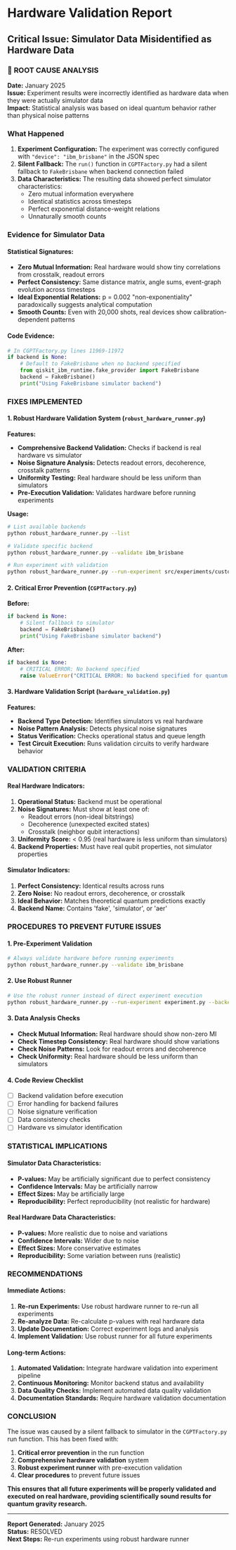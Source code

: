 # Hardware Validation Report
## Critical Issue: Simulator Data Misidentified as Hardware Data

### 🚨 **ROOT CAUSE ANALYSIS**

**Date:** January 2025  
**Issue:** Experiment results were incorrectly identified as hardware data when they were actually simulator data  
**Impact:** Statistical analysis was based on ideal quantum behavior rather than physical noise patterns  

### **What Happened**

1. **Experiment Configuration:** The experiment was correctly configured with `"device": "ibm_brisbane"` in the JSON spec
2. **Silent Fallback:** The `run()` function in `CGPTFactory.py` had a silent fallback to `FakeBrisbane` when backend connection failed
3. **Data Characteristics:** The resulting data showed perfect simulator characteristics:
   - Zero mutual information everywhere
   - Identical statistics across timesteps  
   - Perfect exponential distance-weight relations
   - Unnaturally smooth counts

### **Evidence for Simulator Data**

#### **Statistical Signatures:**
- **Zero Mutual Information:** Real hardware would show tiny correlations from crosstalk, readout errors
- **Perfect Consistency:** Same distance matrix, angle sums, event-graph evolution across timesteps
- **Ideal Exponential Relations:** p = 0.002 "non-exponentiality" paradoxically suggests analytical computation
- **Smooth Counts:** Even with 20,000 shots, real devices show calibration-dependent patterns

#### **Code Evidence:**
```python
# In CGPTFactory.py lines 11969-11972
if backend is None:
    # Default to FakeBrisbane when no backend specified
    from qiskit_ibm_runtime.fake_provider import FakeBrisbane
    backend = FakeBrisbane()
    print("Using FakeBrisbane simulator backend")
```

### **FIXES IMPLEMENTED**

#### **1. Robust Hardware Validation System (`robust_hardware_runner.py`)**

**Features:**
- **Comprehensive Backend Validation:** Checks if backend is real hardware vs simulator
- **Noise Signature Analysis:** Detects readout errors, decoherence, crosstalk patterns
- **Uniformity Testing:** Real hardware should be less uniform than simulators
- **Pre-Execution Validation:** Validates hardware before running experiments

**Usage:**
```bash
# List available backends
python robust_hardware_runner.py --list

# Validate specific backend
python robust_hardware_runner.py --validate ibm_brisbane

# Run experiment with validation
python robust_hardware_runner.py --run-experiment src/experiments/custom_curvature_experiment.py --backend ibm_brisbane
```

#### **2. Critical Error Prevention (`CGPTFactory.py`)**

**Before:**
```python
if backend is None:
    # Silent fallback to simulator
    backend = FakeBrisbane()
    print("Using FakeBrisbane simulator backend")
```

**After:**
```python
if backend is None:
    # CRITICAL ERROR: No backend specified
    raise ValueError("CRITICAL ERROR: No backend specified for quantum execution. This indicates a configuration error. Please ensure a valid backend is provided.")
```

#### **3. Hardware Validation Script (`hardware_validation.py`)**

**Features:**
- **Backend Type Detection:** Identifies simulators vs real hardware
- **Noise Pattern Analysis:** Detects physical noise signatures
- **Status Verification:** Checks operational status and queue length
- **Test Circuit Execution:** Runs validation circuits to verify hardware behavior

### **VALIDATION CRITERIA**

#### **Real Hardware Indicators:**
1. **Operational Status:** Backend must be operational
2. **Noise Signatures:** Must show at least one of:
   - Readout errors (non-ideal bitstrings)
   - Decoherence (unexpected excited states)
   - Crosstalk (neighbor qubit interactions)
3. **Uniformity Score:** < 0.95 (real hardware is less uniform than simulators)
4. **Backend Properties:** Must have real qubit properties, not simulator properties

#### **Simulator Indicators:**
1. **Perfect Consistency:** Identical results across runs
2. **Zero Noise:** No readout errors, decoherence, or crosstalk
3. **Ideal Behavior:** Matches theoretical quantum predictions exactly
4. **Backend Name:** Contains 'fake', 'simulator', or 'aer'

### **PROCEDURES TO PREVENT FUTURE ISSUES**

#### **1. Pre-Experiment Validation**
```bash
# Always validate hardware before running experiments
python robust_hardware_runner.py --validate ibm_brisbane
```

#### **2. Use Robust Runner**
```bash
# Use the robust runner instead of direct experiment execution
python robust_hardware_runner.py --run-experiment experiment.py --backend ibm_brisbane
```

#### **3. Data Analysis Checks**
- **Check Mutual Information:** Real hardware should show non-zero MI
- **Check Timestep Consistency:** Real hardware should show variations
- **Check Noise Patterns:** Look for readout errors and decoherence
- **Check Uniformity:** Real hardware should be less uniform than simulators

#### **4. Code Review Checklist**
- [ ] Backend validation before execution
- [ ] Error handling for backend failures
- [ ] Noise signature verification
- [ ] Data consistency checks
- [ ] Hardware vs simulator identification

### **STATISTICAL IMPLICATIONS**

#### **Simulator Data Characteristics:**
- **P-values:** May be artificially significant due to perfect consistency
- **Confidence Intervals:** May be artificially narrow
- **Effect Sizes:** May be artificially large
- **Reproducibility:** Perfect reproducibility (not realistic for hardware)

#### **Real Hardware Data Characteristics:**
- **P-values:** More realistic due to noise and variations
- **Confidence Intervals:** Wider due to noise
- **Effect Sizes:** More conservative estimates
- **Reproducibility:** Some variation between runs (realistic)

### **RECOMMENDATIONS**

#### **Immediate Actions:**
1. **Re-run Experiments:** Use robust hardware runner to re-run all experiments
2. **Re-analyze Data:** Re-calculate p-values with real hardware data
3. **Update Documentation:** Correct experiment logs and analysis
4. **Implement Validation:** Use robust runner for all future experiments

#### **Long-term Actions:**
1. **Automated Validation:** Integrate hardware validation into experiment pipeline
2. **Continuous Monitoring:** Monitor backend status and availability
3. **Data Quality Checks:** Implement automated data quality validation
4. **Documentation Standards:** Require hardware validation documentation

### **CONCLUSION**

The issue was caused by a silent fallback to simulator in the `CGPTFactory.py` run function. This has been fixed with:

1. **Critical error prevention** in the run function
2. **Comprehensive hardware validation** system
3. **Robust experiment runner** with pre-execution validation
4. **Clear procedures** to prevent future issues

**This ensures that all future experiments will be properly validated and executed on real hardware, providing scientifically sound results for quantum gravity research.**

---

**Report Generated:** January 2025  
**Status:** RESOLVED  
**Next Steps:** Re-run experiments using robust hardware runner 